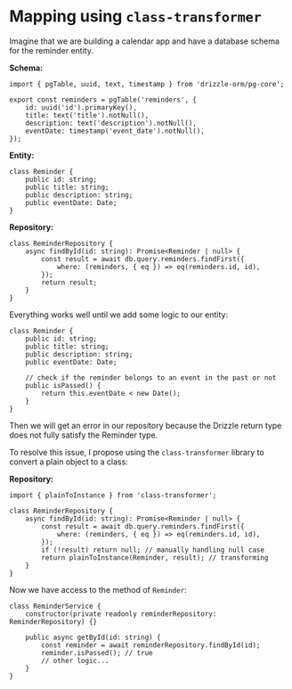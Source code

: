 # Mapping using `class-transformer`

Imagine that we are building a calendar app and have a database schema for the reminder entity.

**Schema:**

```tsx
import { pgTable, uuid, text, timestamp } from 'drizzle-orm/pg-core';

export const reminders = pgTable('reminders', {
    id: uuid('id').primaryKey(),
    title: text('title').notNull(),
    description: text('description').notNull(),
    eventDate: timestamp('event_date').notNull(),
});
```

**Entity:**

```tsx
class Reminder {
    public id: string;
    public title: string;
    public description: string;
    public eventDate: Date;
}
```

**Repository:**

```tsx
class ReminderRepository {
    async findById(id: string): Promise<Reminder | null> {
        const result = await db.query.reminders.findFirst({
            where: (reminders, { eq }) => eq(reminders.id, id),
        });
        return result;
    }
}
```

Everything works well until we add some logic to our entity:

```tsx
class Reminder {
    public id: string;
    public title: string;
    public description: string;
    public eventDate: Date;

    // check if the reminder belongs to an event in the past or not
    public isPassed() {
        return this.eventDate < new Date();
    }
}
```

Then we will get an error in our repository because the Drizzle return type does not fully satisfy the Reminder type.

To resolve this issue, I propose using the `class-transformer` library to convert a plain object to a class:

**Repository:**

```tsx
import { plainToInstance } from 'class-transformer';

class ReminderRepository {
    async findById(id: string): Promise<Reminder | null> {
        const result = await db.query.reminders.findFirst({
            where: (reminders, { eq }) => eq(reminders.id, id),
        });
        if (!result) return null; // manually handling null case
        return plainToInstance(Reminder, result); // transforming
    }
}
```

Now we have access to the method of `Reminder`:

```tsx
class ReminderService {
    constructor(private readonly reminderRepository: ReminderRepository) {}

    public async getById(id: string) {
        const reminder = await reminderRepository.findById(id);
        reminder.isPassed(); // true
        // other logic...
    }
}
```
